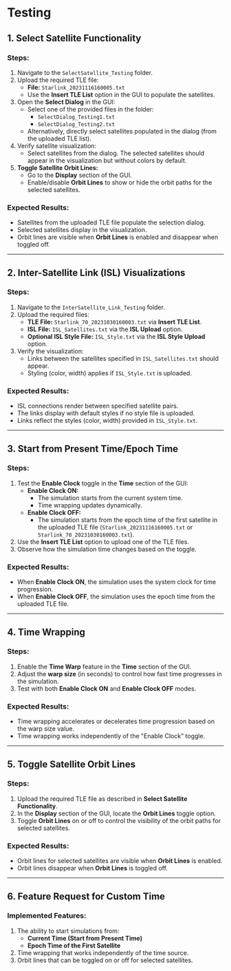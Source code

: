 # Testing

## 1. Select Satellite Functionality

### Steps:

1. Navigate to the `SelectSatellite_Testing` folder.
2. Upload the required TLE file:
   - **File:** `Starlink_20231116160005.txt`
   - Use the **Insert TLE List** option in the GUI to populate the satellites.
3. Open the **Select Dialog** in the GUI:
   - Select one of the provided files in the folder:
     - `SelectDialog_Testing1.txt`
     - `SelectDialog_Testing2.txt`
   - Alternatively, directly select satellites populated in the dialog (from the uploaded TLE list).
4. Verify satellite visualization:
   - Select satellites from the dialog. The selected satellites should appear in the visualization but without colors by default.
5. **Toggle Satellite Orbit Lines:**
   - Go to the **Display** section of the GUI.
   - Enable/disable **Orbit Lines** to show or hide the orbit paths for the selected satellites.

### Expected Results:

- Satellites from the uploaded TLE file populate the selection dialog.
- Selected satellites display in the visualization.
- Orbit lines are visible when **Orbit Lines** is enabled and disappear when toggled off.

---

## 2. Inter-Satellite Link (ISL) Visualizations

### Steps:

1. Navigate to the `InterSatellite_Link_Testing` folder.
2. Upload the required files:
   - **TLE File:** `Starlink_70_20231030160003.txt` via **Insert TLE List**.
   - **ISL File:** `ISL_Satellites.txt` via the **ISL Upload** option.
   - **Optional ISL Style File:** `ISL_Style.txt` via the **ISL Style Upload** option.
3. Verify the visualization:
   - Links between the satellites specified in `ISL_Satellites.txt` should appear.
   - Styling (color, width) applies if `ISL_Style.txt` is uploaded.

### Expected Results:

- ISL connections render between specified satellite pairs.
- The links display with default styles if no style file is uploaded.
- Links reflect the styles (color, width) provided in `ISL_Style.txt`.

---

## 3. Start from Present Time/Epoch Time

### Steps:

1. Test the **Enable Clock** toggle in the **Time** section of the GUI:
   - **Enable Clock ON:**
     - The simulation starts from the current system time.
     - Time wrapping updates dynamically.
   - **Enable Clock OFF:**
     - The simulation starts from the epoch time of the first satellite in the uploaded TLE file (`Starlink_20231116160005.txt` or `Starlink_70_20231030160003.txt`).
2. Use the **Insert TLE List** option to upload one of the TLE files.
3. Observe how the simulation time changes based on the toggle.

### Expected Results:

- When **Enable Clock ON**, the simulation uses the system clock for time progression.
- When **Enable Clock OFF**, the simulation uses the epoch time from the uploaded TLE file.

---

## 4. Time Wrapping

### Steps:

1. Enable the **Time Warp** feature in the **Time** section of the GUI.
2. Adjust the **warp size** (in seconds) to control how fast time progresses in the simulation.
3. Test with both **Enable Clock ON** and **Enable Clock OFF** modes.

### Expected Results:

- Time wrapping accelerates or decelerates time progression based on the warp size value.
- Time wrapping works independently of the "Enable Clock" toggle.

---

## 5. Toggle Satellite Orbit Lines

### Steps:

1. Upload the required TLE file as described in **Select Satellite Functionality**.
2. In the **Display** section of the GUI, locate the **Orbit Lines** toggle option.
3. Toggle **Orbit Lines** on or off to control the visibility of the orbit paths for selected satellites.

### Expected Results:

- Orbit lines for selected satellites are visible when **Orbit Lines** is enabled.
- Orbit lines disappear when **Orbit Lines** is toggled off.

---

## 6. Feature Request for Custom Time

### Implemented Features:

1. The ability to start simulations from:
   - **Current Time (Start from Present Time)**
   - **Epoch Time of the First Satellite**
2. Time wrapping that works independently of the time source.
3. Orbit lines that can be toggled on or off for selected satellites.
